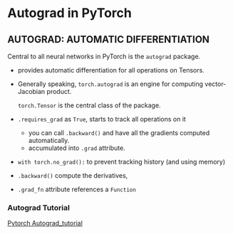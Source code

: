 # Autograd in PyTorch

## AUTOGRAD: AUTOMATIC DIFFERENTIATION

Central to all neural networks in PyTorch is the `autograd` package.

* provides automatic differentiation for all operations on Tensors.
*   Generally speaking, `torch.autograd` is an engine for computing vector-Jacobian product.

    `torch.Tensor` is the central class of the package.
* `.requires_grad` as `True`, starts to track all operations on it
  * you can call `.backward()` and have all the gradients computed automatically.
  * accumulated into `.grad` attribute.
* `with torch.no_grad():` to prevent tracking history (and using memory)
* `.backward()` compute the derivatives,
* `.grad_fn` attribute references a `Function`



### Autograd Tutorial

[Pytorch Autograd\_tutorial ](https://github.com/ykkimhgu/gitbook\_docs/blob/master/deep-learning-framework/pytorch/autograd\_tutorial\_ykk.ipynb)

